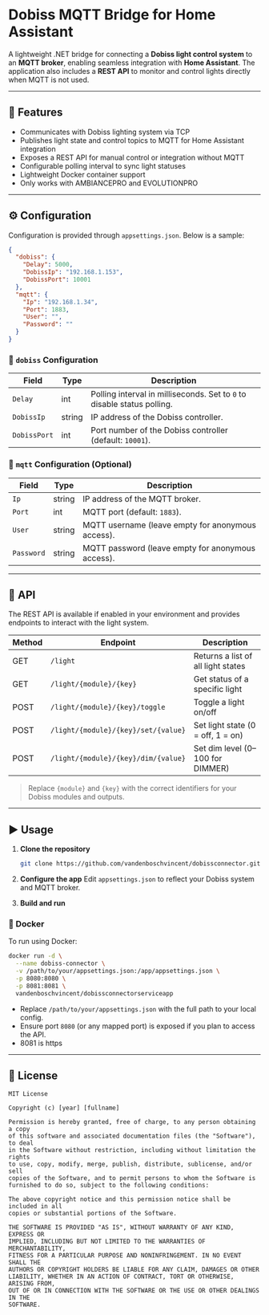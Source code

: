 
# Dobiss MQTT Bridge for Home Assistant

A lightweight .NET bridge for connecting a **Dobiss light control system** to an **MQTT broker**, enabling seamless integration with **Home Assistant**. The application also includes a **REST API** to monitor and control lights directly when MQTT is not used.

---

## 🚀 Features

- Communicates with Dobiss lighting system via TCP
- Publishes light state and control topics to MQTT for Home Assistant integration
- Exposes a REST API for manual control or integration without MQTT
- Configurable polling interval to sync light statuses
- Lightweight Docker container support
- Only works with AMBIANCEPRO and EVOLUTIONPRO

---

## ⚙️ Configuration

Configuration is provided through `appsettings.json`. Below is a sample:

```json
{
  "dobiss": {
    "Delay": 5000,
    "DobissIp": "192.168.1.153",
    "DobissPort": 10001
  },
  "mqtt": {
    "Ip": "192.168.1.34",
    "Port": 1883,
    "User": "",
    "Password": ""
  }
}
````

### 🔌 `dobiss` Configuration

| Field        | Type   | Description                                                                             |
| ------------ | ------ | --------------------------------------------------------------------------------------- |
| `Delay`      | int    | Polling interval in milliseconds. Set to `0` to disable status polling.                 |
| `DobissIp`   | string | IP address of the Dobiss controller.                                                    |
| `DobissPort` | int    | Port number of the Dobiss controller (default: `10001`).                                |

### 📡 `mqtt` Configuration (Optional)

| Field      | Type   | Description                                       |
| ---------- | ------ | ------------------------------------------------- |
| `Ip`       | string | IP address of the MQTT broker.                    |
| `Port`     | int    | MQTT port (default: `1883`).                      |
| `User`     | string | MQTT username (leave empty for anonymous access). |
| `Password` | string | MQTT password (leave empty for anonymous access). |

---

## 🧪 API

The REST API is available if enabled in your environment and provides endpoints to interact with the light system.

| Method | Endpoint                            | Description                        |
| ------ | ----------------------------------- | ---------------------------------- |
| GET    | `/light`                            | Returns a list of all light states |
| GET    | `/light/{module}/{key}`             | Get status of a specific light     |
| POST   | `/light/{module}/{key}/toggle`      | Toggle a light on/off              |
| POST   | `/light/{module}/{key}/set/{value}` | Set light state (0 = off, 1 = on)  |
| POST   | `/light/{module}/{key}/dim/{value}` | Set dim level (0–100 for DIMMER)   |

> Replace `{module}` and `{key}` with the correct identifiers for your Dobiss modules and outputs.

---

## ▶️ Usage

1. **Clone the repository**

   ```bash
   git clone https://github.com/vandenboschvincent/dobissconnector.git
   ```

2. **Configure the app**
   Edit `appsettings.json` to reflect your Dobiss system and MQTT broker.

3. **Build and run**


### 🐳 Docker

To run using Docker:

```bash
docker run -d \
  --name dobiss-connector \
  -v /path/to/your/appsettings.json:/app/appsettings.json \
  -p 8080:8080 \
  -p 8081:8081 \
  vandenboschvincent/dobissconnectorserviceapp
```

* Replace `/path/to/your/appsettings.json` with the full path to your local config.
* Ensure port `8080` (or any mapped port) is exposed if you plan to access the API.
* 8081 is https


---


## 📄 License

```
MIT License

Copyright (c) [year] [fullname]

Permission is hereby granted, free of charge, to any person obtaining a copy
of this software and associated documentation files (the "Software"), to deal
in the Software without restriction, including without limitation the rights
to use, copy, modify, merge, publish, distribute, sublicense, and/or sell
copies of the Software, and to permit persons to whom the Software is
furnished to do so, subject to the following conditions:

The above copyright notice and this permission notice shall be included in all
copies or substantial portions of the Software.

THE SOFTWARE IS PROVIDED "AS IS", WITHOUT WARRANTY OF ANY KIND, EXPRESS OR
IMPLIED, INCLUDING BUT NOT LIMITED TO THE WARRANTIES OF MERCHANTABILITY,
FITNESS FOR A PARTICULAR PURPOSE AND NONINFRINGEMENT. IN NO EVENT SHALL THE
AUTHORS OR COPYRIGHT HOLDERS BE LIABLE FOR ANY CLAIM, DAMAGES OR OTHER
LIABILITY, WHETHER IN AN ACTION OF CONTRACT, TORT OR OTHERWISE, ARISING FROM,
OUT OF OR IN CONNECTION WITH THE SOFTWARE OR THE USE OR OTHER DEALINGS IN THE
SOFTWARE.
```

